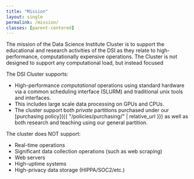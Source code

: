 ```yaml
---
title: "Mission"
layout: single
permalink: /mission/
classes: [parent-centered]
---
```


The mission of the Data Science Institute Cluster is to support the educational and research activities of the DSI as they relate to high-performance, computationally expensive operations. The Cluster is not designed to support any computational load, but instead focused 

The DSI Cluster supports:

* High-performance _computational_ operations using standard hardware via a common scheduling interface (SLURM) and traditional unix tools and interfaces.
* This includes large scale data processing on GPUs and CPUs.
* The cluster support both _private_ partitions purchased under our [purchasing policy]({{ "/policies/purchasing/" | relative_url }}) as well as both research and teaching using our general partition.

The cluster does NOT support:

* Real-time operations
* Significant data collection operations (such as web scraping)
* Web servers
* High-uptime systems
* High-privacy data storage (HIPPA/SOC2/etc.)